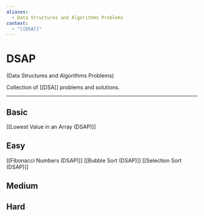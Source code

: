 ```yaml
---
aliases:
  - Data Structures and Algorithms Problems
context:
  - "[[DSA]]"
---
```


# DSAP

(Data Structures and Algorithms Problems)

Collection of [[DSA]] problems and solutions.

---

## Basic

[[Lowest Value in an Array (DSAP)]]

## Easy

[[Fibonacci Numbers (DSAP)]]
[[Bubble Sort (DSAP)]]
[[Selection Sort (DSAP)]]

## Medium

## Hard
